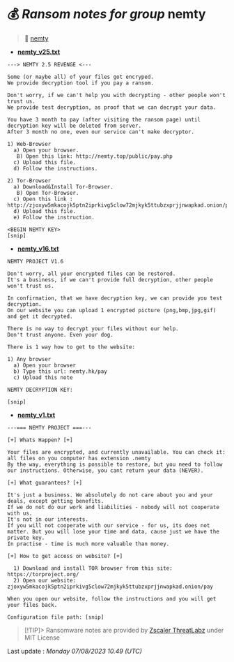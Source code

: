 # 💰 _Ransom notes for group_ nemty
> 🔗 [nemty](group/nemty)
* **[nemty_v25.txt](https://ransomware.live/ransomware_notes/nemty/nemty_v25.txt)**

```
---> NEMTY 2.5 REVENGE <---
 
Some (or maybe all) of your files got encryped.
We provide decryption tool if you pay a ransom.
 
Don't worry, if we can't help you with decrypting - other people won't trust us.
We provide test decryption, as proof that we can decrypt your data.
 
You have 3 month to pay (after visiting the ransom page) until decryption key will be deleted from server.
After 3 month no one, even our service can't make decryptor.
 
1) Web-Browser
  a) Open your browser.
   B) Open this link: http://nemty.top/public/pay.php
  c) Upload this file.
  d) Follow the instructions.
 
2) Tor-Browser
  a) Download&Install Tor-Browser.
   B) Open Tor-Browser.
  c) Open this link : http://zjoxyw5mkacojk5ptn2iprkivg5clow72mjkyk5ttubzxprjjnwapkad.onion/public/pay.php
  d) Upload this file.
  e) Follow the instruction.
 
<BEGIN NEMTY KEY>
[snip]

```
* **[nemty_v16.txt](https://ransomware.live/ransomware_notes/nemty/nemty_v16.txt)**

```
NEMTY PROJECT V1.6

Don't worry, all your encrypted files can be restored.
It's a business, if we can't provide full decryption, other people won't trust us.

In confirmation, that we have decryption key, we can provide you test decryption.
On our website you can upload 1 encrypted picture (png,bmp,jpg,gif) and get it decrypted.

There is no way to decrypt your files without our help.
Don't trust anyone. Even your dog.

There is 1 way how to get to the website:

1) Any browser
  a) Open your browser
  b) Type this url: nemty.hk/pay
  c) Upload this note

NEMTY DECRYPTION KEY:

[snip]

```
* **[nemty_v1.txt](https://ransomware.live/ransomware_notes/nemty/nemty_v1.txt)**

```
---=== NEMTY PROJECT ===---

[+] Whats Happen? [+]

Your files are encrypted, and currently unavailable. You can check it: all files on you computer has extension .nemty
By the way, everything is possible to restore, but you need to follow our instructions. Otherwise, you cant return your data (NEVER).

[+] What guarantees? [+]

It's just a business. We absolutely do not care about you and your deals, except getting benefits.
If we do not do our work and liabilities - nobody will not cooperate with us.
It's not in our interests.
If you will not cooperate with our service - for us, its does not matter. But you will lose your time and data, cause just we have the private key.
In practise - time is much more valuable than money.

[+] How to get access on website? [+]

  1) Download and install TOR browser from this site: https://torproject.org/
  2) Open our website: zjoxyw5mkacojk5ptn2iprkivg5clow72mjkyk5ttubzxprjjnwapkad.onion/pay

When you open our website, follow the instructions and you will get your files back.

Configuration file path: [snip]

```


> [!TIP]> Ransomware notes are provided by [Zscaler ThreatLabz](https://github.com/threatlabz/ransomware_notes) under MIT License
> 




Last update : _Monday 07/08/2023 10.49 (UTC)_

